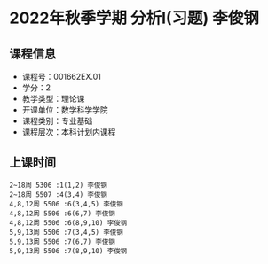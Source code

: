 # 2022年秋季学期 分析I(习题) 李俊钢






## 课程信息

- 课程号：001662EX.01
- 学分：2
- 教学类型：理论课
- 开课单位：数学科学学院
- 课程类别：专业基础
- 课程层次：本科计划内课程

## 上课时间

```
2~18周 5306 :1(1,2) 李俊钢
2~18周 5507 :4(3,4) 李俊钢
4,8,12周 5506 :6(3,4,5) 李俊钢
4,8,12周 5506 :6(6,7) 李俊钢
4,8,12周 5506 :6(8,9,10) 李俊钢
5,9,13周 5506 :7(3,4,5) 李俊钢
5,9,13周 5506 :7(6,7) 李俊钢
5,9,13周 5506 :7(8,9,10) 李俊钢
```

